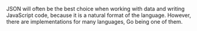 JSON will often be the best choice when working with data and writing JavaScript code, because it is a natural format of the language. However, there are implementations for many languages, Go being one of them.